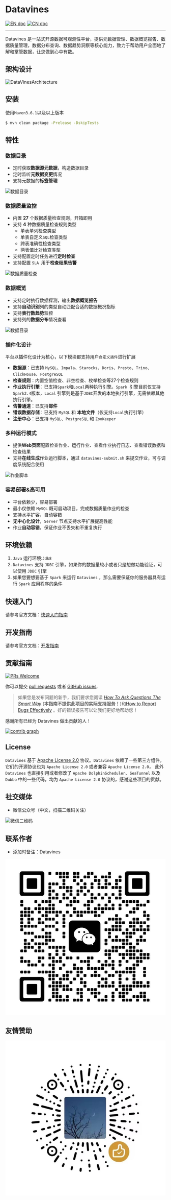 <!--
  ~ Licensed to the Apache Software Foundation (ASF) under one or more
  ~ contributor license agreements.  See the NOTICE file distributed with
  ~ this work for additional information regarding copyright ownership.
  ~ The ASF licenses this file to You under the Apache License, Version 2.0
  ~ (the "License"); you may not use this file except in compliance with
  ~ the License.  You may obtain a copy of the License at
  ~
  ~    http://www.apache.org/licenses/LICENSE-2.0
  ~
  ~ Unless required by applicable law or agreed to in writing, software
  ~ distributed under the License is distributed on an "AS IS" BASIS,
  ~ WITHOUT WARRANTIES OR CONDITIONS OF ANY KIND, either express or implied.
  ~ See the License for the specific language governing permissions and
  ~ limitations under the License.
  ~
  -->

# Datavines

[![EN doc](https://img.shields.io/badge/document-English-blue.svg)](README.md)
[![CN doc](https://img.shields.io/badge/文档-中文版-blue.svg)](README.zh-CN.md)

---

Datavines 是一站式开源数据可观测性平台，提供元数据管理、数据概览报告、数据质量管理，数据分布查询、数据趋势洞察等核心能力，致力于帮助用户全面地了解和掌管数据，让您做到心中有数。

## 架构设计
![DataVinesArchitecture](docs/img/architecture.jpg)
## 安装

使用`Maven3.6.1`以及以上版本
```sh
$ mvn clean package -Prelease -DskipTests
```

## 特性

### 数据目录

*   定时获取**数据源元数据**，构造数据目录
*   定时监听**元数据变更**情况
*   支持元数据的**标签管理**

![数据目录](docs/img/data-catalog.jpg)

### 数据质量监控

- 内置 **27** 个数据质量检查规则，开箱即用
- 支持 **4** 种数据质量检查规则类型
  - 单表单列检查类型
  - 单表自定义` SQL `检查类型
  - 跨表准确性检查类型
  - 两表值比对检查类型
- 支持配置定时任务进行**定时检查**
- 支持配置 `SLA `用于**检查结果告警**

![数据质量检查](docs/img/data-quality.jpg)

### 数据概览

- 支持定时执行数据探测，输出**数据概览报告**
- 支持**自动识别**列的类型自动匹配合适的数据概况指标 
- 支持**表行数趋势**监控 
- 支持列的**数据分布**情况查看

![数据目录](docs/img/data-profile.jpg)

### 插件化设计

平台以插件化设计为核心，以下模块都支持用户`自定义插件`进行扩展

- **数据源**：已支持 `MySQL`、`Impala`、`Starocks`、`Doris`、`Presto`、`Trino`、`ClickHouse`、`PostgreSQL`
- **检查规则**：内置空值检查、非空检查、枚举检查等27个检查规则
- **作业执行引擎**：已支持`Spark`和`Local`两种执行引擎。`Spark `引擎目前仅支持`Spark2.4`版本，`Local` 引擎则是基于`JDBC`开发的本地执行引擎，无需依赖其他执行引擎。
- **告警通道**：已支持**邮件**
- **错误数据存储**：已支持 `MySQL` 和 **本地文件**（仅支持`Local`执行引擎）
- **注册中心**：已支持 `MySQL`、`PostgreSQL` 和 `ZooKeeper`

### 多种运行模式

- 提供**Web页面**配置检查作业、运行作业、查看作业执行日志、查看错误数据和检查结果
- 支持**在线生成**作业运行脚本，通过 `datavines-submit.sh` 来提交作业，可与调度系统配合使用

![作业脚本](docs/img/data-job-script.jpg)

### 容易部署&高可用

- 平台依赖少，容易部署
- 最小仅依赖 `MySQL` 既可启动项目，完成数据质量作业的检查
- 支持水平扩容，自动容错
- **无中心化设计**，`Server` 节点支持水平扩展提高性能
- 作业**自动容错**，保证作业不丢失和不重复执行

## 环境依赖

1. `Java` 运行环境:`Jdk8`
2. `Datavines` 支持 `JDBC` 引擎，如果你的数据量较小或者只是想做功能验证，可以使用 `JDBC` 引擎
3. 如果您要想要基于 `Spark` 来运行 `Datavines` ，那么需要保证你的服务器具有运行 `Spark` 应用程序的条件

## 快速入门

请参考官方文档：[快速入门指南](https://datavane.github.io/datavines-website/zh-CN/docs/user-guide/quick-start/)

## 开发指南
请参考官方文档：[开发指南](https://datavane.github.io/datavines-website/zh-CN/docs/development/environment-preparation/)

## 贡献指南

[![PRs Welcome](https://img.shields.io/badge/PRs-welcome-brightgreen.svg?style=flat-square)](https://github.com/datavane/datavines/pulls)

你可以提交 [pull requests](https://github.com/datavane/datavines/pulls) 或者 [GitHub issues](https://github.com/datavane/datavines/issues/new/choose).

> 如果您是发布问题的新手，我们要求您阅读 [*How To Ask Questions The Smart Way*](http://www.catb.org/~esr/faqs/smart-questions.html) (**本指南不提供此项目的实际支持服务！**)和[How to Report Bugs Effectively](http://www.chiark.greenend.org.uk/~sgtatham/bugs.html) 。好的错误报告可以让我们更好地帮助您！

感谢所有已经为 Datavines 做出贡献的人！

[![contrib graph](https://contrib.rocks/image?repo=datavane/datavines)](https://github.com/datavane/datavines/graphs/contributors)


## License

`Datavines` 基于 [Apache License 2.0](LICENSE) 协议。`Datavines` 依赖了一些第三方组件，它们的开源协议也为 `Apache License 2.0` 或者兼容 `Apache License 2.0`， 此外 `Datavines` 也直接引用或者修改了 `Apache DolphinScheduler`、`SeaTunnel` 以及 `Dubbo` 中的一些代码，均为 `Apache License 2.0` 协议的，感谢这些项目的贡献。

## 社交媒体

- 微信公众号（中文，扫描二维码关注）

![微信二维码](docs/img/wechat-qrcode.jpg)

## 联系作者

- 添加时备注：Datavines

![wechat-author-qrcode](docs/img/wechat-author-qrcode.jpg)

## 友情赞助

![wechat-donation-qrcode](docs/img/wechat-donation-qrcode.jpg)